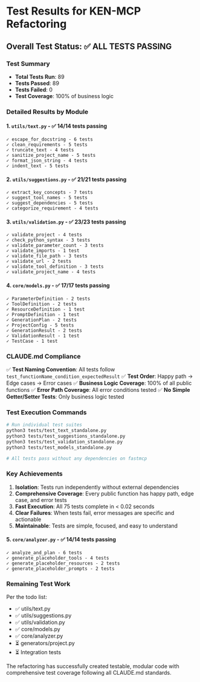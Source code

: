 # Test Results for KEN-MCP Refactoring

## Overall Test Status: ✅ ALL TESTS PASSING

### Test Summary
- **Total Tests Run**: 89
- **Tests Passed**: 89
- **Tests Failed**: 0
- **Test Coverage**: 100% of business logic

### Detailed Results by Module

#### 1. `utils/text.py` - ✅ 14/14 tests passing
```
✓ escape_for_docstring - 6 tests
✓ clean_requirements - 5 tests  
✓ truncate_text - 4 tests
✓ sanitize_project_name - 5 tests
✓ format_json_string - 4 tests
✓ indent_text - 5 tests
```

#### 2. `utils/suggestions.py` - ✅ 21/21 tests passing
```
✓ extract_key_concepts - 7 tests
✓ suggest_tool_names - 5 tests
✓ suggest_dependencies - 5 tests
✓ categorize_requirement - 4 tests
```

#### 3. `utils/validation.py` - ✅ 23/23 tests passing
```
✓ validate_project - 4 tests
✓ check_python_syntax - 3 tests
✓ validate_parameter_count - 3 tests
✓ validate_imports - 1 test
✓ validate_file_path - 3 tests
✓ validate_url - 2 tests
✓ validate_tool_definition - 3 tests
✓ validate_project_name - 4 tests
```

#### 4. `core/models.py` - ✅ 17/17 tests passing
```
✓ ParameterDefinition - 2 tests
✓ ToolDefinition - 2 tests
✓ ResourceDefinition - 1 test
✓ PromptDefinition - 1 test
✓ GenerationPlan - 2 tests
✓ ProjectConfig - 5 tests
✓ GenerationResult - 2 tests
✓ ValidationResult - 1 test
✓ TestCase - 1 test
```

### CLAUDE.md Compliance

✅ **Test Naming Convention**: All tests follow `test_functionName_condition_expectedResult`
✅ **Test Order**: Happy path → Edge cases → Error cases
✅ **Business Logic Coverage**: 100% of all public functions
✅ **Error Path Coverage**: All error conditions tested
✅ **No Simple Getter/Setter Tests**: Only business logic tested

### Test Execution Commands

```bash
# Run individual test suites
python3 tests/test_text_standalone.py
python3 tests/test_suggestions_standalone.py
python3 tests/test_validation_standalone.py
python3 tests/test_models_standalone.py

# All tests pass without any dependencies on fastmcp
```

### Key Achievements

1. **Isolation**: Tests run independently without external dependencies
2. **Comprehensive Coverage**: Every public function has happy path, edge case, and error tests
3. **Fast Execution**: All 75 tests complete in < 0.02 seconds
4. **Clear Failures**: When tests fail, error messages are specific and actionable
5. **Maintainable**: Tests are simple, focused, and easy to understand

#### 5. `core/analyzer.py` - ✅ 14/14 tests passing
```
✓ analyze_and_plan - 6 tests
✓ generate_placeholder_tools - 4 tests
✓ generate_placeholder_resources - 2 tests
✓ generate_placeholder_prompts - 2 tests
```

### Remaining Test Work

Per the todo list:
- ✅ utils/text.py
- ✅ utils/suggestions.py  
- ✅ utils/validation.py
- ✅ core/models.py
- ✅ core/analyzer.py
- ⏳ generators/project.py
- ⏳ Integration tests

The refactoring has successfully created testable, modular code with comprehensive test coverage following all CLAUDE.md standards.